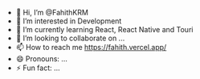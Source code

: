 - 👋 Hi, I’m @FahithKRM
- 👀 I’m interested in Development
- 🌱 I’m currently learning React, React Native and Touri
- 💞️ I’m looking to collaborate on ...
- 📫 How to reach me https://fahith.vercel.app/
- 😄 Pronouns: ...
- ⚡ Fun fact: ...

<!---
FahithKRM/FahithKRM is a ✨ special ✨ repository because its `README.md` (this file) appears on your GitHub profile.
You can click the Preview link to take a look at your changes.
--->
